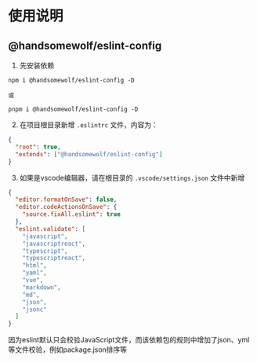 # 使用说明

## @handsomewolf/eslint-config

1. 先安装依赖

```base
npm i @handsomewolf/eslint-config -D

或

pnpm i @handsomewolf/eslint-config -D
```

2. 在项目根目录新增 `.eslintrc` 文件，内容为：
```json
{
  "root": true,
  "extends": ["@handsomewolf/eslint-config"]
}

```

3. 如果是vscode编辑器，请在根目录的 `.vscode/settings.json` 文件中新增
```json
{
  "editor.formatOnSave": false,
  "editor.codeActionsOnSave": {
    "source.fixAll.eslint": true
  },
  "eslint.validate": [
    "javascript",
    "javascriptreact",
    "typescript",
    "typescriptreact",
    "html",
    "yaml",
    "vue",
    "markdown",
    "md",
    "json",
    "jsonc"
  ]
}
```
因为eslint默认只会校验JavaScript文件，而该依赖包的规则中增加了json、yml等文件校验，例如package.json排序等